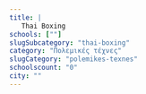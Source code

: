 ```yaml
---
title: |
   Thai Boxing
schools: [""]
slugSubcategory: "thai-boxing"
category: "Πολεμικές τέχνες"
slugCategory: "polemikes-texnes"
schoolscount: "0"
city: ""
---
```


